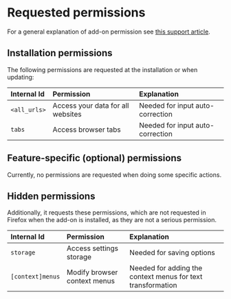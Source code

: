 # Requested permissions

For a general explanation of add-on permission see [this support article](https://support.mozilla.org/kb/permission-request-messages-firefox-extensions).

## Installation permissions

The following permissions are requested at the installation or when updating:

| Internal Id  | Permission                        | Explanation                      |
|:-------------|:----------------------------------|:---------------------------------|
| `<all_urls>` | Access your data for all websites | Needed for input auto-correction |
| `tabs`       | Access browser tabs               | Needed for input auto-correction |

## Feature-specific (optional) permissions

Currently, no permissions are requested when doing some specific actions.

## Hidden permissions

Additionally, it requests these permissions, which are not requested in Firefox when the add-on is installed, as they are not a serious permission.

| Internal Id      | Permission                   | Explanation                                                 |
|:-----------------|:-----------------------------|:------------------------------------------------------------|
| `storage`        | Access settings storage      | Needed for saving options                                   |
| `[context]menus` | Modify browser context menus | Needed for adding the context menus for text transformation |
